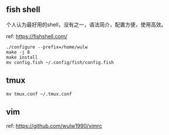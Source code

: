 
## fish shell

个人认为最好用的shell，没有之一，语法简介，配置方便，使用高效。

ref: https://fishshell.com/

```
./configure --prefix=/home/wulw
make -j 8
make install
mv config.fish ~/.config/fish/config.fish
```

## tmux
```
mv tmux.conf ~/.tmux.conf
```

## vim

ref: https://github.com/wulw1990/vimrc
